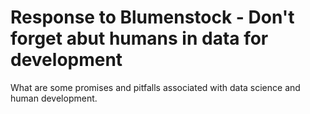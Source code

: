 # Response to Blumenstock - Don't forget abut humans in data for development

What are some promises and pitfalls associated with data science and human development.
